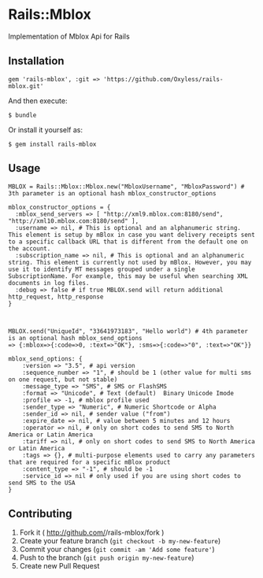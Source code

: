 # Rails::Mblox

Implementation of Mblox Api for Rails

## Installation

    gem 'rails-mblox', :git => 'https://github.com/Oxyless/rails-mblox.git'

And then execute:

    $ bundle

Or install it yourself as:

    $ gem install rails-mblox

## Usage

    MBLOX = Rails::Mblox::Mblox.new("MbloxUsername", "MbloxPassword") # 3th parameter is an optional hash mblox_constructor_options

    mblox_constructor_options = {
      :mblox_send_servers => [ "http://xml9.mblox.com:8180/send", "http://xml10.mblox.com:8180/send" ],
      :username => nil, # This is optional and an alphanumeric string. This element is setup by mBlox in case you want delivery receipts sent to a specific callback URL that is different from the default one on the account.
      :subscription_name => nil, # This is optional and an alphanumeric string. This element is currently not used by mBlox. However, you may use it to identify MT messages grouped under a single SubscriptionName. For example, this may be useful when searching XML documents in log files.
      :debug => false # if true MBLOX.send will return additional http_request, http_response
    }



    MBLOX.send("UniqueId", "33641973183", "Hello world") # 4th parameter is an optional hash mblox_send_options
    => {:mblox=>{:code=>0, :text=>"OK"}, :sms=>{:code=>"0", :text=>"OK"}}

    mblox_send_options: {
        :version => "3.5", # api version
        :sequence_number => "1", # should be 1 (other value for multi sms on one request, but not stable)
        :message_type => "SMS", # SMS or FlashSMS
        :format => "Unicode", # Text (default)  Binary Unicode Imode
        :profile => -1, # mblox profile used
        :sender_type => "Numeric", # Numeric Shortcode or Alpha
        :sender_id => nil, # sender value ("from")
        :expire_date => nil, # value between 5 minutes and 12 hours
        :operator => nil, # only on short codes to send SMS to North America or Latin America
        :tariff => nil, # only on short codes to send SMS to North America or Latin America
        :tags => {}, # multi-purpose elements used to carry any parameters that are required for a specific mBlox product
        :content_type => "-1", # should be -1
        :service_id => nil # only used if you are using short codes to send SMS to the USA
    }

## Contributing

1. Fork it ( http://github.com/<my-github-username>/rails-mblox/fork )
2. Create your feature branch (`git checkout -b my-new-feature`)
3. Commit your changes (`git commit -am 'Add some feature'`)
4. Push to the branch (`git push origin my-new-feature`)
5. Create new Pull Request
